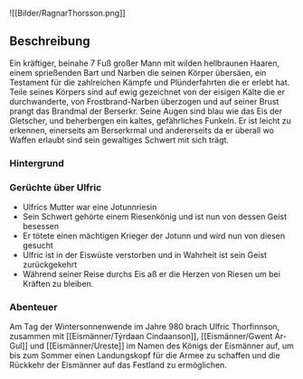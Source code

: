 ![[Bilder/RagnarThorsson.png]]

## Beschreibung
Ein kräftiger, beinahe 7 Fuß großer Mann mit wilden hellbraunen Haaren, einem sprießenden Bart und Narben die seinen Körper übersäen, ein Testament für die zahlreichen Kämpfe und Plünderfahrten die er erlebt hat. Teile seines Körpers sind auf ewig gezeichnet von der eisigen Kälte die er durchwanderte, von Frostbrand-Narben überzogen und auf seiner Brust prangt das Brandmal der Berserkr. Seine Augen sind blau wie das Eis der Gletscher, und beherbergen ein kaltes, gefährliches Funkeln. Er ist leicht zu erkennen, einerseits am Berserkrmal und andererseits da er überall wo Waffen erlaubt sind sein gewaltiges Schwert mit sich trägt.

### Hintergrund


### Gerüchte über Ulfric
- Ulfrics Mutter war eine Jotunnriesin
- Sein Schwert gehörte einem Riesenkönig und ist nun von dessen Geist besessen
- Er tötete einen mächtigen Krieger der Jotunn und wird nun von diesen gesucht
- Ulfric ist in der Eiswüste verstorben und in Wahrheit ist sein Geist zurückgekehrt
- Während seiner Reise durchs Eis aß er die Herzen von Riesen um bei Kräften zu bleiben.

### Abenteuer
Am Tag der Wintersonnenwende im Jahre 980 brach Ulfric Thorfinnson, zusammen mit [[Eismänner/Týrdaan Cindaanson]], [[Eismänner/Gwent Ar-Gul]] und [[Eismänner/Ureste]] im Namen des Königs der Eismänner auf, um bis zum Sommer einen Landungskopf für die Armee zu schaffen und die Rückkehr der Eismänner auf das Festland zu ermöglichen.